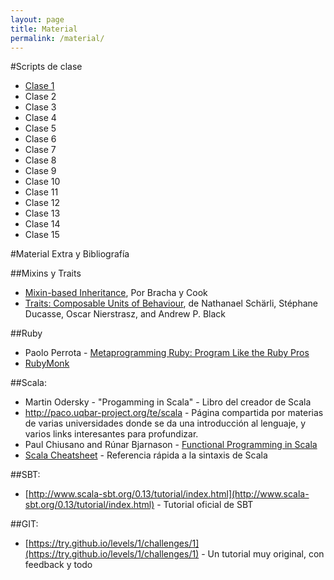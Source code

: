 ```yaml
---
layout: page
title: Material
permalink: /material/
---
```


#Scripts de clase

* [Clase 1]()
* Clase 2
* Clase 3
* Clase 4
* Clase 5
* Clase 6
* Clase 7
* Clase 8
* Clase 9
* Clase 10
* Clase 11
* Clase 12
* Clase 13
* Clase 14
* Clase 15

#Material Extra y Bibliografía

##Mixins y Traits

- [Mixin-based Inheritance](http://citeseerx.ist.psu.edu/viewdoc/download?doi=10.1.1.128.8192&rep=rep1&type=pdf), Por Bracha y Cook
- [Traits: Composable Units of Behaviour](http://scg.unibe.ch/archive/papers/Scha03aTraits.pdf), de Nathanael Schärli, Stéphane Ducasse, Oscar Nierstrasz, and Andrew P. Black

##Ruby

- Paolo Perrota - [Metaprogramming Ruby: Program Like the Ruby Pros](https://pragprog.com/book/ppmetr/metaprogramming-ruby)
- [RubyMonk](https://rubymonk.com/)

##Scala:
- Martin Odersky - "Progamming in Scala" - Libro del creador de Scala
- http://paco.uqbar-project.org/te/scala - Página compartida por materias de varias universidades donde se da una introducción al lenguaje, y varios links interesantes para profundizar.
- Paul Chiusano and Rúnar Bjarnason - [Functional Programming in Scala](http://www.manning.com/bjarnason/)
- [Scala Cheatsheet](http://docs.scala-lang.org/cheatsheets/) - Referencia rápida a la sintaxis de Scala

##SBT:
- [http://www.scala-sbt.org/0.13/tutorial/index.html](http://www.scala-sbt.org/0.13/tutorial/index.html) - Tutorial oficial de SBT

##GIT:
- [https://try.github.io/levels/1/challenges/1](https://try.github.io/levels/1/challenges/1) - Un tutorial muy original, con feedback y todo

